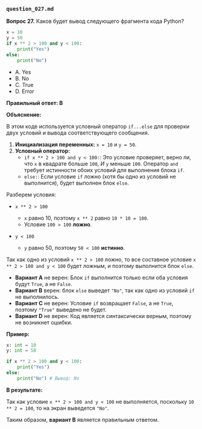 ### `question_027.md`

**Вопрос 27.** Каков будет вывод следующего фрагмента кода Python?

```python
x = 10
y = 50
if x ** 2 > 100 and y < 100:
    print("Yes")
else:
    print("No")
```

- A. Yes
- B. No
- C. True
- D. Error

**Правильный ответ: B**

**Объяснение:**

В этом коде используется условный оператор `if...else` для проверки двух условий и вывода соответствующего сообщения.

1.  **Инициализация переменных:** `x = 10` и `y = 50`.
2.  **Условный оператор:**
    *   `if x ** 2 > 100 and y < 100:`: Это условие проверяет, верно ли, что `x` в квадрате больше `100`, *И* `y` меньше `100`. Оператор `and` требует истинности обоих условий для выполнения блока `if`.
    *   `else:`: Если условие `if` ложно (хотя бы одно из условий не выполнится), будет выполнен блок `else`.

Разберем условия:
* `x ** 2 > 100`
  *   `x` равно 10, поэтому `x ** 2` равно `10 * 10 = 100`.
  *   Условие `100 > 100` **ложно**.

* `y < 100`
  * `y` равно 50, поэтому `50 < 100` **истинно**.

Так как одно из условий `x ** 2 > 100` ложно, то все составное условие  `x ** 2 > 100 and y < 100`  будет ложным, и поэтому выполнится блок `else`.

*   **Вариант A** не верен: Блок `if` выполнится только если оба условия будут `True`, а не `False`.
*   **Вариант B** верен: блок `else` выведет `"No"`, так как одно из условий `if` не выполнилось.
*   **Вариант C** не верен: Условие `if` возвращает `False`, а не `True`, поэтому `"True"` выведено не будет.
*   **Вариант D** не верен: Код является синтаксически верным, поэтому не возникнет ошибки.

**Пример:**

```python
x: int = 10
y: int = 50

if x ** 2 > 100 and y < 100:
    print("Yes")
else:
    print("No") # Вывод: No
```

**В результате:**

Так как условие `x ** 2 > 100 and y < 100` не выполняется, поскольку `10 ** 2 = 100`, то на экран выведется `"No"`.

Таким образом, **вариант B** является правильным ответом.
